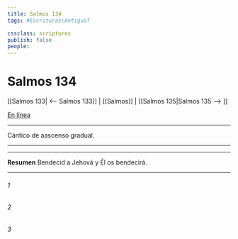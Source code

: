 ```yaml
---
title: Salmos 134
tags: #Escrituras\AntiguoT

cssclass: scriptures
publish: false
people:
---
```


# Salmos 134
[[Salmos 133| <-- Salmos 133]] | [[Salmos]] | [[Salmos 135|Salmos 135 --> ]]

[En línea](https://churchofjesuschrist.org/study/scriptures/ot/ps/134?lang=spa)

---
Cántico de aascenso gradual.

---

---
__Resumen__
Bendecid a Jehová y Él os bendecirá.

---
###### 1 


###### 2 


###### 3 


